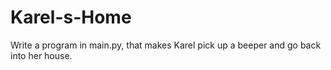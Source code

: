 # Karel-s-Home
Write a program in main.py, that makes Karel pick up a beeper and go back into her house. 
